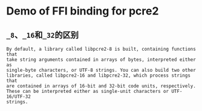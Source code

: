 # Demo of FFI binding for pcre2

## `_8`、`_16`和`_32`的区别

    By default, a library called libpcre2-8 is built, containing functions that
    take string arguments contained in arrays of bytes, interpreted either as
    single-byte characters, or UTF-8 strings. You can also build two other
    libraries, called libpcre2-16 and libpcre2-32, which process strings that
    are contained in arrays of 16-bit and 32-bit code units, respectively.
    These can be interpreted either as single-unit characters or UTF-16/UTF-32
    strings.